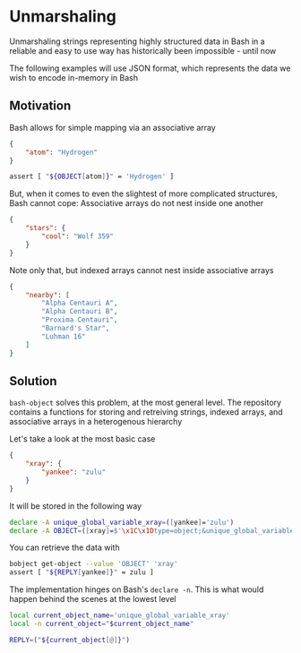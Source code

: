 # Unmarshaling

Unmarshaling strings representing highly structured data in Bash in a reliable and easy to use way has historically been impossible - until now

The following examples will use JSON format, which represents the data we wish to encode in-memory in Bash

## Motivation

Bash allows for simple mapping via an associative array

```json
{
	"atom": "Hydrogen"
}
```

```bash
assert [ "${OBJECT[atom]}" = 'Hydrogen' ]
```

But, when it comes to even the slightest of more complicated structures, Bash cannot cope: Associative arrays do not nest inside one another

```json
{
	"stars": {
		"cool": "Wolf 359"
	}
}
```

Note only that, but indexed arrays cannot nest inside associative arrays

```json
{
	"nearby": [
		"Alpha Centauri A",
		"Alpha Centauri B",
		"Proxima Centauri",
		"Barnard's Star",
		"Luhman 16"
	]
}
```

## Solution

`bash-object` solves this problem, at the most general level. The repository contains a functions for storing and retreiving strings, indexed arrays, and associative arrays in a heterogenous hierarchy

Let's take a look at the most basic case

```json
{
	"xray": {
		"yankee": "zulu"
	}
}
```

It will be stored in the following way

```sh
declare -A unique_global_variable_xray=([yankee]='zulu')
declare -A OBJECT=([xray]=$'\x1C\x1Dtype=object;&unique_global_variable_xray')
```

You can retrieve the data with

```sh
bobject get-object --value 'OBJECT' 'xray'
assert [ "${REPLY[yankee]}" = zulu ]
```

The implementation hinges on Bash's `declare -n`. This is what would happen behind the scenes at the lowest level

```sh
local current_object_name='unique_global_variable_xray'
local -n current_object="$current_object_name"

REPLY=("${current_object[@]}")
```
